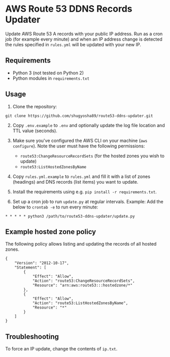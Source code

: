 # AWS Route 53 DDNS Records Updater
Update AWS Route 53 A records with your public IP address.
Run as a cron job (for example every minute) and when an IP address change is detected the rules specified in `rules.yml` will be updated with your new IP.

## Requirements
* Python 3 (not tested on Python 2)
* Python modules in `requirements.txt`

## Usage
1. Clone the repository:
```
git clone https://github.com/shugyosha89/route53-ddns-updater.git
```

2. Copy `.env.example` to `.env` and optionally update the log file location and TTL value (seconds).

3. Make sure you've configured the AWS CLI on your machine (`aws configure`).
    Note the user must have the following permissions:
    * `route53:ChangeResourceRecordSets` (for the hosted zones you wish to update)
    * `route53:ListHostedZonesByName`

4. Copy `rules.yml.example` to `rules.yml` and fill it with a list of zones (headings) and DNS records (list items) you want to update.

5. Install the requirements using e.g. `pip install -r requirements.txt`.

6. Set up a cron job to run `update.py` at regular intervals.
Example: Add the below to `crontab -e` to run every minute:
```
* * * * * python3 /path/to/route53-ddns-updater/update.py
```

## Example hosted zone policy
The following policy allows listing and updating the records of all hosted zones.
```
{
    "Version": "2012-10-17",
    "Statement": [
        {
            "Effect": "Allow",
            "Action": "route53:ChangeResourceRecordSets",
            "Resource": "arn:aws:route53:::hostedzone/*"
        },
        {
            "Effect": "Allow",
            "Action": "route53:ListHostedZonesByName",
            "Resource": "*"
        }
    ]
}
```

## Troubleshooting
To force an IP update, change the contents of `ip.txt`.
